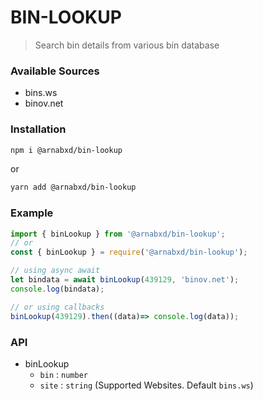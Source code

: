 # BIN-LOOKUP

> Search bin details from various bin database

### Available Sources

- bins.ws
- binov.net

### Installation

```bash
npm i @arnabxd/bin-lookup
```

or

```bash
yarn add @arnabxd/bin-lookup
```

### Example

```ts
import { binLookup } from '@arnabxd/bin-lookup';
// or
const { binLookup } = require('@arnabxd/bin-lookup');
```

```ts
// using async await
let bindata = await binLookup(439129, 'binov.net');
console.log(bindata);

// or using callbacks
binLookup(439129).then((data)=> console.log(data));
```

### API

- binLookup
  - `bin` : `number`
  - `site` : `string` (Supported Websites. Default `bins.ws`)